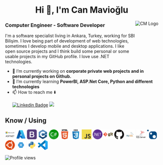 <h1 align="center">Hi 👋, I'm Can Mavioğlu</h1>
<a target="_blank"><img align="right" alt="CM Logo" src="https://i.imgur.com/optk0YM.png" height="120" style="max-width:100%;"></a>
<h3 align="left">Computer Engineer - Software Developer</h3>

<span>I'm a software specialist living in Ankara, Turkey, working for SBI Bilişim. I love being part of development of web technologies, sometimes I develop mobile and desktop applications. I like open source projects and I think build some personal or some usable projects in my GitHub profile. I love use .NET technologies.</span>

- 🔭 I’m currently working on **corporate private web projects and in personal projects on Github.**
- 🌱 I’m currently learning **PowerBI, ASP.Net Core, Python and different technologies**
- 📫 How to reach me ⬇️ <br/><br/> [![Linkedin Badge](https://img.shields.io/badge/can&#8259;mavioğlu-blue?style=flat&logo=Linkedin&logoColor=white&link=https://tr.linkedin.com/in/can-mavioğlu/)](https://tr.linkedin.com/in/can-mavioğlu) <a href="https://twitter.com/intent/follow?screen_name=can_mavioglu&tw_p=followbutton"><img src="https://img.shields.io/twitter/follow/can_mavioglu?label=%40can_mavioglu&style=social"></a>

<h2><a id="user-content--know--using" class="anchor" aria-hidden="true" href="#-know--using"></a>Know / Using</h2>
<p><a target="_blank" rel="noopener noreferrer" href="https://github.com/github/explore/blob/main/topics/aspnet/aspnet.png?raw=true"><img src="https://github.com/github/explore/raw/main/topics/aspnet/aspnet.png?raw=true" height="32" style="max-width:100%;"></a> <a target="_blank" rel="noopener noreferrer" href="https://github.com/github/explore/blob/main/topics/azure/azure.png?raw=true"><img src="https://github.com/github/explore/raw/main/topics/azure/azure.png?raw=true" height="32" style="max-width:100%;"></a> <a target="_blank" rel="noopener noreferrer" href="https://github.com/github/explore/blob/main/topics/bootstrap/bootstrap.png?raw=true"><img src="https://github.com/github/explore/raw/main/topics/bootstrap/bootstrap.png?raw=true" height="32" style="max-width:100%;"></a> <a target="_blank" rel="noopener noreferrer" href="https://github.com/github/explore/blob/main/topics/cpp/cpp.png?raw=true"><img src="https://github.com/github/explore/raw/main/topics/cpp/cpp.png?raw=true" height="32" style="max-width:100%;"></a> <a target="_blank" rel="noopener noreferrer" href="https://github.com/github/explore/blob/main/topics/csharp/csharp.png?raw=true"><img src="https://github.com/github/explore/raw/main/topics/csharp/csharp.png?raw=true" height="32" style="max-width:100%;"></a> <a target="_blank" rel="noopener noreferrer" href="https://github.com/github/explore/blob/main/topics/html/html.png?raw=true"><img src="https://github.com/github/explore/raw/main/topics/html/html.png?raw=true" height="32" style="max-width:100%;"></a> <a target="_blank" rel="noopener noreferrer" href="https://github.com/github/explore/blob/main/topics/css/css.png?raw=true"><img src="https://github.com/github/explore/raw/main/topics/css/css.png?raw=true" height="32" style="max-width:100%;"></a> <a target="_blank" rel="noopener noreferrer" href="https://github.com/github/explore/blob/main/topics/javascript/javascript.png?raw=true"><img src="https://github.com/github/explore/raw/main/topics/javascript/javascript.png?raw=true" height="32" style="max-width:100%;"></a> <a target="_blank" rel="noopener noreferrer" href="https://github.com/github/explore/blob/main/topics/dotnet/dotnet.png?raw=true"><img src="https://github.com/github/explore/raw/main/topics/dotnet/dotnet.png?raw=true" height="32" style="max-width:100%;"></a> <a target="_blank" rel="noopener noreferrer" href="https://github.com/github/explore/blob/main/topics/git/git.png?raw=true"><img src="https://github.com/github/explore/raw/main/topics/git/git.png?raw=true" height="32" style="max-width:100%;"></a> <a target="_blank" rel="noopener noreferrer" href="https://github.com/github/explore/blob/main/topics/github/github.png?raw=true"><img src="https://github.com/github/explore/raw/main/topics/github/github.png?raw=true" height="32" style="max-width:100%;"></a> <a target="_blank" rel="noopener noreferrer" href="https://github.com/github/explore/blob/main/topics/mysql/mysql.png?raw=true"><img src="https://github.com/github/explore/raw/main/topics/mysql/mysql.png?raw=true" height="32" style="max-width:100%;"></a> <a target="_blank" rel="noopener noreferrer" href="https://github.com/github/explore/blob/main/topics/sql-server/sql-server.png?raw=true"><img src="https://github.com/github/explore/raw/main/topics/sql-server/sql-server.png?raw=true" height="32" style="max-width:100%;"></a> <a target="_blank" rel="noopener noreferrer" href="https://github.com/github/explore/blob/main/topics/nuget/nuget.png?raw=true"><img src="https://github.com/github/explore/raw/main/topics/nuget/nuget.png?raw=true" height="32" style="max-width:100%;"></a> <a target="_blank" rel="noopener noreferrer" href="https://github.com/github/explore/blob/main/topics/ubuntu/ubuntu.png?raw=true"><img src="https://github.com/github/explore/raw/main/topics/ubuntu/ubuntu.png?raw=true" height="32" style="max-width:100%;"></a> <a target="_blank" rel="noopener noreferrer" href="https://github.com/github/explore/blob/main/topics/xamarin/xamarin.png?raw=true"><img src="https://github.com/github/explore/raw/main/topics/xamarin/xamarin.png?raw=true" height="32" style="max-width:100%;"></a> <a target="_blank" rel="noopener noreferrer" href="https://github.com/github/explore/blob/main/topics/python/python.png?raw=true"><img src="https://github.com/github/explore/raw/main/topics/python/python.png?raw=true" height="32" style="max-width:100%;"></a> <a target="_blank" rel="noopener noreferrer" href="https://github.com/github/explore/blob/main/topics/visual-studio-code/visual-studio-code.png?raw=true"><img src="https://github.com/github/explore/raw/main/topics/visual-studio-code/visual-studio-code.png?raw=true" height="32" style="max-width:100%;"></a></p>

![Profile views](https://komarev.com/ghpvc/?username=canmavi&color=blue)
